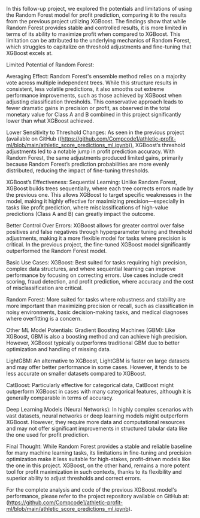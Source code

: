 In this follow-up project, we explored the potentials and limitations of using the Random Forest model for profit prediction, comparing it to the results from the previous project utilizing XGBoost. The findings show that while Random Forest provides stable and controlled results, it is more limited in terms of its ability to maximize profit when compared to XGBoost. This limitation can be attributed to the underlying mechanics of Random Forest, which struggles to capitalize on threshold adjustments and fine-tuning that XGBoost excels at.

Limited Potential of Random Forest:

Averaging Effect: Random Forest's ensemble method relies on a majority vote across multiple independent trees. While this structure results in consistent, less volatile predictions, it also smooths out extreme performance improvements, such as those achieved by XGBoost when adjusting classification thresholds. This conservative approach leads to fewer dramatic gains in precision or profit, as observed in the total monetary value for Class A and B combined in this project significantly lower than what XGBoost achieved.

Lower Sensitivity to Threshold Changes: As seen in the previous project (available on GitHub ((https://github.com/Compcode1/athletic-profit-ml/blob/main/athletic_score_predictions_ml.ipynb)), XGBoost’s threshold adjustments led to a notable jump in profit prediction accuracy. With Random Forest, the same adjustments produced limited gains, primarily because Random Forest’s prediction probabilities are more evenly distributed, reducing the impact of fine-tuning thresholds.

XGBoost’s Effectiveness:
Sequential Learning: Unlike Random Forest, XGBoost builds trees sequentially, where each tree corrects errors made by the previous one. This allows XGBoost to target specific weaknesses in the model, making it highly effective for maximizing precision—especially in tasks like profit prediction, where misclassifications of high-value predictions (Class A and B) can greatly impact the outcome.

Better Control Over Errors: XGBoost allows for greater control over false positives and false negatives through hyperparameter tuning and threshold adjustments, making it a more flexible model for tasks where precision is critical. In the previous project, the fine-tuned XGBoost model significantly outperformed the Random Forest model.

Basic Use Cases:
XGBoost: Best suited for tasks requiring high precision, complex data structures, and where sequential learning can improve performance by focusing on correcting errors. Use cases include credit scoring, fraud detection, and profit prediction, where accuracy and the cost of misclassification are critical.

Random Forest: More suited for tasks where robustness and stability are more important than maximizing precision or recall, such as classification in noisy environments, basic decision-making tasks, and medical diagnoses where overfitting is a concern.

Other ML Model Potentials:
Gradient Boosting Machines (GBM): Like XGBoost, GBM is also a boosting method and can achieve high precision. However, XGBoost typically outperforms traditional GBM due to better optimization and handling of missing data.

LightGBM: An alternative to XGBoost, LightGBM is faster on large datasets and may offer better performance in some cases. However, it tends to be less accurate on smaller datasets compared to XGBoost.

CatBoost: Particularly effective for categorical data, CatBoost might outperform XGBoost in cases with many categorical features, although it is generally comparable in terms of accuracy.

Deep Learning Models (Neural Networks): In highly complex scenarios with vast datasets, neural networks or deep learning models might outperform XGBoost. However, they require more data and computational resources and may not offer significant improvements in structured tabular data like the one used for profit prediction.

Final Thought:
While Random Forest provides a stable and reliable baseline for many machine learning tasks, its limitations in fine-tuning and precision optimization make it less suitable for high-stakes, profit-driven models like the one in this project. XGBoost, on the other hand, remains a more potent tool for profit maximization in such contexts, thanks to its flexibility and superior ability to adjust thresholds and correct errors.

For the complete analysis and code of the previous XGBoost model's performance, please refer to the project repository available on GitHub at: (https://github.com/Compcode1/athletic-profit-ml/blob/main/athletic_score_predictions_ml.ipynb).
